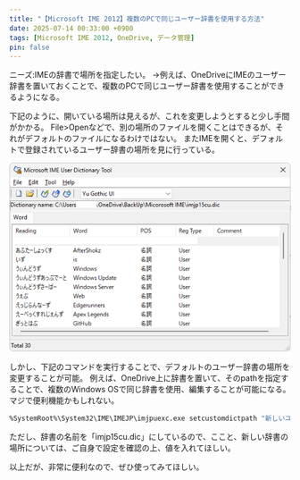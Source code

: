 ```yaml
---
title: "【Microsoft IME 2012】複数のPCで同じユーザー辞書を使用する方法"
date: 2025-07-14 00:33:00 +0900
tags: [Microsoft IME 2012, OneDrive, データ管理]
pin: false
---
```


ニーズ:IMEの辞書で場所を指定したい。
→例えば、OneDriveにIMEのユーザー辞書を置いておくことで、複数のPCで同じユーザー辞書を使用することができるようになる。

下記のように、開いている場所は見えるが、これを変更しようとすると少し手間がかかる。
File>Openなどで、別の場所のファイルを開くことはできるが、それがデフォルトのファイルになるわけではない。
またIMEを開くと、デフォルトで登録されているユーザー辞書の場所を見に行っている。

![alt text](/assets/img/IME辞書.png)

しかし、下記のコマンドを実行することで、デフォルトのユーザー辞書の場所を変更することが可能。
例えば、OneDrive上に辞書を置いて、そのpathを指定することで、複数のWindows OSで同じ辞書を使用、編集することが可能になる。
マジで便利機能かもしれない。

```bash
%SystemRoot%\System32\IME\IMEJP\imjpuexc.exe setcustomdictpath "新しいユーザー辞書の場所\imjp15cu.dic"
```

ただし、辞書の名前を「imjp15cu.dic」にしているので、ここと、新しい辞書の場所については、ご自身で設定を確認の上、値を入れてほしい。

以上だが、非常に便利なので、ぜひ使ってみてほしい。